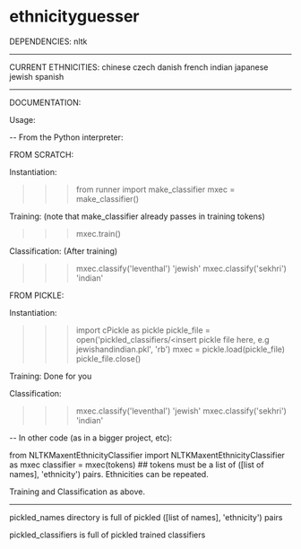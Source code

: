 ethnicityguesser
================

DEPENDENCIES:
nltk

------------------------------------------------------------------------

CURRENT ETHNICITIES:
chinese
czech
danish
french
indian
japanese
jewish
spanish

------------------------------------------------------------------------

DOCUMENTATION:

Usage:

-- From the Python interpreter:

FROM SCRATCH:

Instantiation:

>>> from runner import make_classifier
>>> mxec = make_classifier()

Training: (note that make_classifier already passes in training tokens)

>>> mxec.train()

Classification: (After training)
>>> mxec.classify('leventhal')
'jewish'
>>> mxec.classify('sekhri')
'indian'

FROM PICKLE:

Instantiation:

>>> import cPickle as pickle
>>> pickle_file = open('pickled_classifiers/<insert pickle file here, e.g jewishandindian.pkl', 'rb')
>>> mxec = pickle.load(pickle_file)
>>> pickle_file.close()

Training: Done for you

Classification:
>>> mxec.classify('leventhal')
'jewish'
>>> mxec.classify('sekhri')
'indian'


-- In other code (as in a bigger project, etc):

from NLTKMaxentEthnicityClassifier import NLTKMaxentEthnicityClassifier as mxec
classifier = mxec(tokens) ## tokens must be a list of ([list of names], 'ethnicity') pairs. Ethnicities can be repeated.

Training and Classification as above.

------------------------------------------------------------------------

pickled_names directory is full of pickled ([list of names], 'ethnicity') pairs

pickled_classifiers is full of pickled trained classifiers